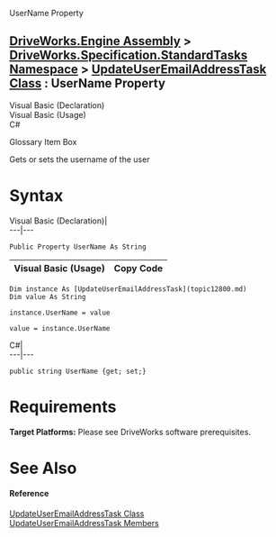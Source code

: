 UserName Property   
  
[DriveWorks.Engine Assembly](topic2156.md) > [DriveWorks.Specification.StandardTasks Namespace](topic11896.md) > [UpdateUserEmailAddressTask Class](topic12800.md) : UserName Property  
---  
  
Visual Basic (Declaration)    
Visual Basic (Usage)    
C# 

Glossary Item Box

Gets or sets the username of the user 

# Syntax

Visual Basic (Declaration)|   
---|---  
      
    
    Public Property UserName As String  
  
Visual Basic (Usage)| Copy Code  
---|---  
      
    
    Dim instance As [UpdateUserEmailAddressTask](topic12800.md)
    Dim value As String
     
    instance.UserName = value
     
    value = instance.UserName  
  
C#|   
---|---  
      
    
    public string UserName {get; set;}  
  
# Requirements

**Target Platforms:** Please see DriveWorks software prerequisites.

# See Also

#### Reference

[UpdateUserEmailAddressTask Class](topic12800.md)   
[UpdateUserEmailAddressTask Members](topic12801.md)


